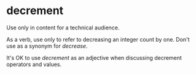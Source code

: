 # decrement

Use only in content for a technical audience.  

As a verb, use only to refer to decreasing an integer count by one. Don't use as a synonym for *decrease*.  

It's OK to use *decrement* as an adjective when discussing decrement operators and values.  

